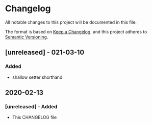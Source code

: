 # Changelog

All notable changes to this project will be documented in this file.

The format is based on [Keep a Changelog](https://keepachangelog.com/en/1.0.0/),
and this project adheres to
[Semantic Versioning](https://semver.org/spec/v2.0.0.html).

## [unreleased] - 021-03-10

### Added

- shallow setter shorthand

## 2020-02-13

### [unreleased] - Added

- This CHANGELOG file
